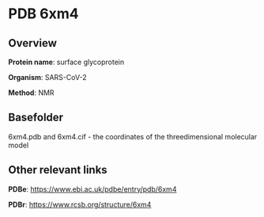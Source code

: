 # PDB 6xm4

## Overview

**Protein name**: surface glycoprotein

**Organism**: SARS-CoV-2

**Method**: NMR



## Basefolder

6xm4.pdb and 6xm4.cif - the coordinates of the threedimensional molecular model



## Other relevant links 
**PDBe**:  https://www.ebi.ac.uk/pdbe/entry/pdb/6xm4
 
**PDBr**: https://www.rcsb.org/structure/6xm4 
